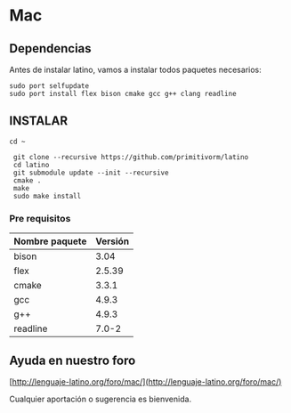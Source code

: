 # Mac

## Dependencias

Antes de instalar latino, vamos a instalar todos paquetes necesarios:

```text
sudo port selfupdate
sudo port install flex bison cmake gcc g++ clang readline
```

## INSTALAR

```text
cd ~

 git clone --recursive https://github.com/primitivorm/latino
 cd latino
 git submodule update --init --recursive
 cmake .
 make
 sudo make install
```

### Pre requisitos

| Nombre paquete | Versión |
| :--- | :--- |
| bison | 3.04 |
| flex | 2.5.39 |
| cmake | 3.3.1 |
| gcc | 4.9.3 |
| g++ | 4.9.3 |
| readline | 7.0-2 |

## Ayuda en nuestro foro

[http://lenguaje-latino.org/foro/mac/](http://lenguaje-latino.org/foro/mac/)

Cualquier aportación o sugerencia es bienvenida.

